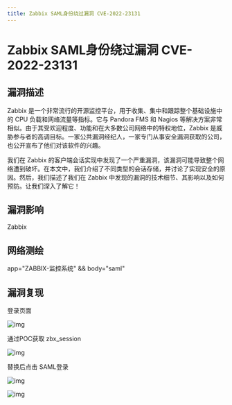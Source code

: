 ```yaml
---
title: Zabbix SAML身份绕过漏洞 CVE-2022-23131
---
```


# Zabbix SAML身份绕过漏洞 CVE-2022-23131

## 漏洞描述

Zabbix 是一个非常流行的开源监控平台，用于收集、集中和跟踪整个基础设施中的 CPU 负载和网络流量等指标。它与 Pandora FMS 和 Nagios 等解决方案非常相似。由于其受欢迎程度、功能和在大多数公司网络中的特权地位，Zabbix 是威胁参与者的高调目标。一家公共漏洞经纪人，一家专门从事安全漏洞获取的公司，也公开宣布了他们对该软件的兴趣。 

我们在 Zabbix 的客户端会话实现中发现了一个严重漏洞，该漏洞可能导致整个网络遭到破坏。在本文中，我们介绍了不同类型的会话存储，并讨论了实现安全的原因。然后，我们描述了我们在 Zabbix 中发现的漏洞的技术细节、其影响以及如何预防。让我们深入了解它！

## 漏洞影响

<a-checkbox checked>Zabbix</a-checkbox></br>

## 网络测绘

<a-checkbox checked>app="ZABBIX-监控系统" && body="saml"</a-checkbox></br>

## 漏洞复现

登录页面

![img](https://security-1310978225.cos.ap-beijing.myqcloud.com/public/img/1645183733267-0a1a6eba-8945-4181-8a14-51b31e7b333f.png)

通过POC获取 zbx_session

![img](https://security-1310978225.cos.ap-beijing.myqcloud.com/public/img/1645187910471-c9f2bc39-b9e9-4531-8924-162b33f0dfc8.png)

替换后点击 SAML登录

![img](https://security-1310978225.cos.ap-beijing.myqcloud.com/public/img/1645187959733-a887a4a8-da23-47d2-ab94-f1e996c2b97e.png)

![img](https://security-1310978225.cos.ap-beijing.myqcloud.com/public/img/1645188024464-253028aa-4722-4e88-a9b4-984696671ced.png)